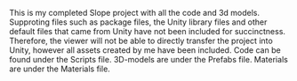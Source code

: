 This is my completed Slope project with all the code and 3d models. 
Supproting files such as package files, the Unity library files and other default files that came from Unity have not been included for succinctness. Therefore, the viewer will not be able to directly transfer the project into Unity, however all assets created by me have been included. 
Code can be found under the Scripts file. 
3D-models are under the Prefabs file. 
Materials are under the Materials file. 
